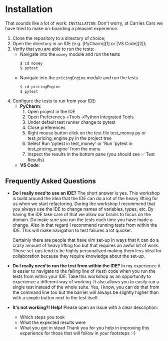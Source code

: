 Installation
============

That sounds like a lot of work: `INSTALLATION`.
Don't worry, at Carries Cars we have tried to make on-boarding a pleasant experience.

 1. Clone the repository to a directory of choice;
 2. Open the directory in an IDE (e.g. [PyCharm][1] or [VS Code][2]);
 3. Verify that you are able to run the tests:
     - Navigate into the `money` module and run the tests
       ```bash
       $ cd money
       $ pytest 
       ```
     - Navigate into the `pricingEngine` module and run the tests
       ```bash
       $ cd pricingEngine
       $ pytest
       ```
 4. Configure the tests to run from your IDE:
     - **PyCharm**: 
       1. Open project in the IDE
       2. Open Preferences->Tools->Python Integrated Tools
       3. Under default test runner change to pytest
       4. Close preferences
       5. Right mouse button click on the test file test_money.py or test_pricing_engine,py in the project tree
       6. Select Run 'pytest in test_money' or 'Run 'pytest in test_pricing_engine' from the menu
       7. Inspect the results in the bottom pane (you should see ✅ Test Results)
     - **VS Code**: <not yet researched>

Frequently Asked Questions
--------------------------

 * **Do I really _need_ to use an IDE?**
   The short answer is yes. This workshop is build around the idea that the IDE can do a lot of the heavy lifting for us 
   when we start refactoring. During the workshop I recommend that you always use the IDE to change names of variables, 
   types, etc. By having the IDE take care of that we allow our brains to focus on the domain. Do make sure you run the
   tests each time you have made a change. Also in that regard I recommend running tests from within the IDE. This will 
   make navigation to test failures a lot quicker.  
   
   Certainly there are people that have vim set-up in ways that it can do a crazy amount of 
   heavy lifting too but that requires an awful lot of work. Those set-ups tend to be highly personalized making them 
   less ideal for collaboration because they require knowledge about the set-up.
 
 * **Do I really _need_ to run the test from within the IDE?**
   In my experience it is easier to navigate to the failing line of (test) code when you run the tests from within your 
   IDE. Take this workshop as an opportunity to experience a different way of working. It also allows you to easily run 
   a single test instead of the whole suite. Yes, I know, you can do that from the command line too but the barrier will
   always be slightly higher than with a simple button next to the test itself. 

 * **It's not working?! Help!**
   Please open an issue with a clear description:
    - Which steps you took
    - What the expected results were
    - What you got in stead
   Thank you for you help in improving this experience for those that will follow in your footsteps :-)